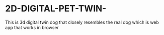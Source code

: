 # 2D-DIGITAL-PET-TWIN-
This is 3d digital twin dog that closely resembles the real dog which is web app that works in browser
